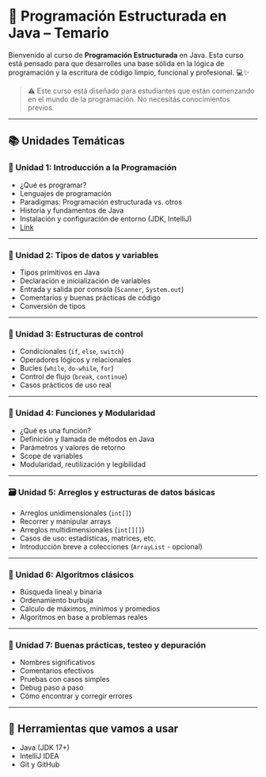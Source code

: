 # 📘 Programación Estructurada en Java – Temario

Bienvenido al curso de **Programación Estructurada** en Java. Esta curso está pensado para que desarrolles una base sólida en la lógica de programación y la escritura de código limpio, funcional y profesional. 💻✨

> ⚠️ Este curso está diseñado para estudiantes que están comenzando en el mundo de la programación. No necesitás conocimientos previos.

---

## 📚 Unidades Temáticas

### 🧠 Unidad 1: Introducción a la Programación
- ¿Qué es programar?
- Lenguajes de programación
- Paradigmas: Programación estructurada vs. otros
- Historia y fundamentos de Java
- Instalación y configuración de entorno (JDK, IntelliJ)
- [Link](./unidad-1.md)


---

### 🧮 Unidad 2: Tipos de datos y variables
- Tipos primitivos en Java
- Declaración e inicialización de variables
- Entrada y salida por consola (`Scanner`, `System.out`)
- Comentarios y buenas prácticas de código
- Conversión de tipos

---

### 🔁 Unidad 3: Estructuras de control
- Condicionales (`if`, `else`, `switch`)
- Operadores lógicos y relacionales
- Bucles (`while`, `do-while`, `for`)
- Control de flujo (`break`, `continue`)
- Casos prácticos de uso real

---

### 🧮 Unidad 4: Funciones y Modularidad
- ¿Qué es una función?
- Definición y llamada de métodos en Java
- Parámetros y valores de retorno
- Scope de variables
- Modularidad, reutilización y legibilidad

---

### 🗃️ Unidad 5: Arreglos y estructuras de datos básicas
- Arreglos unidimensionales (`int[]`)
- Recorrer y manipular arrays
- Arreglos multidimensionales (`int[][]`)
- Casos de uso: estadísticas, matrices, etc.
- Introducción breve a colecciones (`ArrayList` - opcional)

---

### 🔨 Unidad 6: Algoritmos clásicos
- Búsqueda lineal y binaria
- Ordenamiento burbuja
- Cálculo de máximos, mínimos y promedios
- Algoritmos en base a problemas reales

---

### 🧪 Unidad 7: Buenas prácticas, testeo y depuración
- Nombres significativos
- Comentarios efectivos
- Pruebas con casos simples
- Debug paso a paso
- Cómo encontrar y corregir errores

---

## 🚀 Herramientas que vamos a usar
- Java (JDK 17+)
- IntelliJ IDEA
- Git y GitHub
